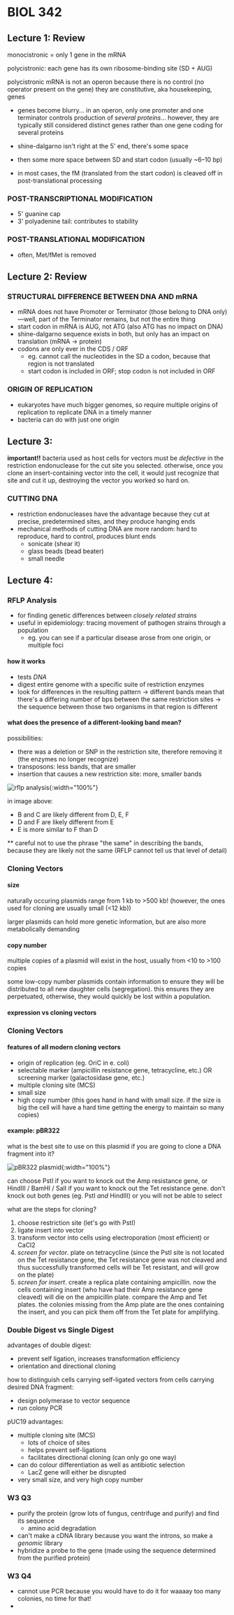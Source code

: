 # BIOL 342

## Lecture 1: Review

monocistronic = only 1 gene in the mRNA

polycistronic: each gene has its own ribosome-binding site (SD + AUG)

polycistronic mRNA is not an operon because there is no control (no operator present on the gene) they are constitutive, aka housekeeping, genes

- genes become blurry... in an operon, only one promoter and one terminator controls production of *several proteins*... however, they are typically still considered distinct genes rather than one gene coding for several proteins

- shine-dalgarno isn't right at the 5' end, there's some space
- then some more space between SD and start codon (usually ~6–10 bp)
- in most cases, the fM (translated from the start codon) is cleaved off in post-translational processing

### POST-TRANSCRIPTIONAL MODIFICATION

- 5' guanine cap
- 3' polyadenine tail: contributes to stability

### POST-TRANSLATIONAL MODIFICATION

- often, Met/fMet is removed

## Lecture 2: Review

### STRUCTURAL DIFFERENCE BETWEEN DNA AND mRNA

- mRNA does not have Promoter or Terminator (those belong to DNA only)—well, part of the Terminator remains, but not the entire thing
- start codon in mRNA is AUG, not ATG (also ATG has no impact on DNA)
- shine-dalgarno sequence exists in both, but only has an impact on translation (mRNA → protein)
- codons are only ever in the CDS / ORF
  - eg. cannot call the nucleotides in the SD a codon, because that region is not translated
  - start codon is included in ORF; stop codon is not included in ORF

### ORIGIN OF REPLICATION

- eukaryotes have much bigger genomes, so require multiple origins of replication to replicate DNA in a timely manner
- bacteria can do with just one origin

## Lecture 3:

**important!!** bacteria used as host cells for vectors must be *defective* in the restriction endonuclease for the cut site you selected. otherwise, once you clone an insert-containing vector into the cell, it would just recognize that site and cut it up, destroying the vector you worked so hard on.

### CUTTING DNA

- restriction endonucleases have the advantage because they cut at precise, predetermined sites, and they produce hanging ends
- mechanical methods of cutting DNA are more random: hard to reproduce, hard to control, produces blunt ends
  - sonicate (shear it)
  - glass beads (bead beater)
  - small needle

## Lecture 4:

### RFLP Analysis

- for finding genetic differences between *closely related strains*
- useful in epidemiology: tracing movement of pathogen strains through a population
  - eg. you can see if a particular disease arose from one origin, or multiple foci

#### how it works

- tests *DNA*
- digest entire genome with a specific suite of restriction enzymes
- look for differences in the resulting pattern → different bands mean that there's a differing number of bps between the same restriction sites → the sequence between those two organisms in that region is different

#### what does the presence of a different-looking band mean?

possibilities:

- there was a deletion or SNP in the restriction site, therefore removing it (the enzymes no longer recognize)
- transposons: less bands, that are smaller
- insertion that causes a new restriction site: more, smaller bands

![rflp analysis](/resources/uw/images/rflp.jpg){:width="100%"}

in image above:

- B and C are likely different from D, E, F
- D and F are likely different from E
- E is more similar to F than D

** careful not to use the phrase "the same" in describing the bands, because they are likely not the same (RFLP cannot tell us that level of detail)

### Cloning Vectors

#### size

naturally occuring plasmids range from 1 kb to >500 kb! (however, the ones used for cloning are usually small (<12 kb))

larger plasmids can hold more genetic information, but are also more metabolically demanding

#### copy number

multiple copies of a plasmid will exist in the host, usually from <10 to >100 copies

some low-copy number plasmids contain information to ensure they will be distributed to all new daughter cells (segregation). this ensures they are perpetuated, otherwise, they would quickly be lost within a population.

#### expression vs cloning vectors

### Cloning Vectors

#### features of all modern cloning vectors

- origin of replication (eg. OriC in e. coli)
- selectable marker (ampicillin resistance gene, tetracycline, etc.) OR screening marker (galactosidase gene, etc.)
- multiple cloning site (MCS)
- small size
- high copy number (this goes hand in hand with small size. if the size is big the cell will have a hard time getting the energy to maintain so many copies)

#### example: pBR322

what is the best site to use on this plasmid if you are going to clone a DNA fragment into it?

![pBR322 plasmid](/resources/uw/images/pbr322.jpg){:width="100%"}

can choose PstI if you want to knock out the Amp resistance gene, or HindIII / BamHI / SalI if you want to knock out the Tet resistance gene. don't knock out both genes (eg. PstI *and* HindIII) or you will not be able to select

what are the steps for cloning?

1. choose restriction site (let's go with PstI)
1. ligate insert into vector
1. transform vector into cells using electroporation (most efficient) or CaCl2
1. *screen for vector*. plate on tetracycline (since the PstI site is not located on the Tet resistance gene, the Tet resistance gene was not cleaved and thus successfully transformed cells will be Tet resistant, and will grow on the plate)
1. *screen for insert*. create a replica plate containing ampicillin. now the cells containing insert (who have had their Amp resistance gene cleaved) will die on the ampicillin plate. compare the Amp and Tet plates. the colonies missing from the Amp plate are the ones containing the insert, and you can pick them off from the Tet plate for amplifying.

### Double Digest vs Single Digest

advantages of double digest:

- prevent self ligation, increases transformation efficiency
- orientation and directional cloning

how to distinguish cells carrying self-ligated vectors from cells carrying desired DNA fragment:

- design polymerase to vector sequence
- run colony PCR

pUC19 advantages:

- multiple cloning site (MCS)
  - lots of choice of sites
  - helps prevent self-ligations
  - facilitates directional cloning (can only go one way)
- can do colour differentiation as well as antibiotic selection
  - LacZ gene will either be disrupted
- very small size, and very high copy number

### W3 Q3

- purify the protein (grow lots of fungus, centrifuge and purify) and find its sequence
  - amino acid degradation
- can't make a cDNA library because you want the introns, so make a *genomic* library
- hybridize a probe to the gene (made using the sequence determined from the purified protein)

### W3 Q4

- cannot use PCR because you would have to do it for waaaay too many colonies, no time for that!
-
